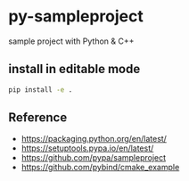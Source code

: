 # py-sampleproject

sample project with Python & C++

## install in editable mode

```sh
pip install -e .
```

## Reference

- <https://packaging.python.org/en/latest/>
- <https://setuptools.pypa.io/en/latest/>
- <https://github.com/pypa/sampleproject>
- <https://github.com/pybind/cmake_example>
